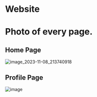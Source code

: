 # Website
# Photo of every page.
## Home Page
![image_2023-11-08_213740918](https://github.com/elleee07/Website/assets/130200986/34993fce-1b6a-40f7-9e96-ecb2da2eca48)

## Profile Page
![image](https://github.com/elleee07/Website/assets/130200986/45998405-8a1d-4987-bfd3-f20162dd8c35)
